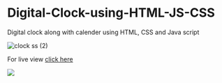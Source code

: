 # Digital-Clock-using-HTML-JS-CSS
Digital clock along with calender using HTML, CSS and Java script

![clock ss (2)](https://user-images.githubusercontent.com/123149345/215357475-07d74f72-e6ff-4ada-8362-543dcd6e1a9b.png)

For live view [click here](https://digital-clk-sayandeep.netlify.app/)
<p align="left"><img src="https://profile-counter.glitch.me/Sayandeep15/Digital-Clock-using-HTML-JS-CSS/count.svg" /></p>
